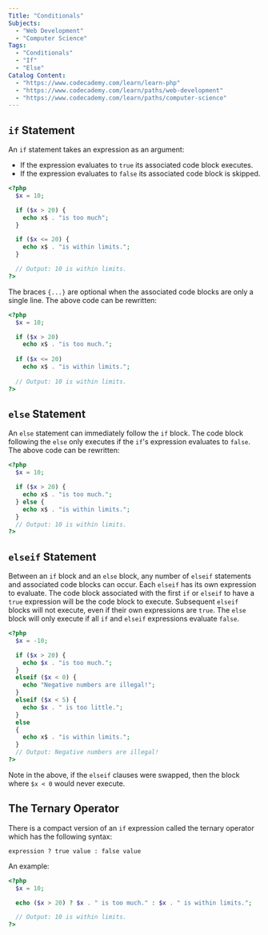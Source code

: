 ```yaml
---
Title: "Conditionals"
Subjects:
  - "Web Development"
  - "Computer Science"
Tags: 
  - "Conditionals"
  - "If"
  - "Else"
Catalog Content:
  - "https://www.codecademy.com/learn/learn-php"
  - "https://www.codecademy.com/learn/paths/web-development"
  - "https://www.codecademy.com/learn/paths/computer-science"
---
```


## `if` Statement

An `if` statement takes an expression as an argument:

- If the expression evaluates to `true` its associated code block executes.
- If the expression evaluates to `false` its associated code block is skipped.

```php
<?php
  $x = 10;

  if ($x > 20) {
    echo x$ . "is too much";
  }

  if ($x <= 20) {
    echo x$ . "is within limits.";
  }

  // Output: 10 is within limits.
?>
```

The braces `{...}` are optional when the associated code blocks are only a single line. The above code can be rewritten:

```php
<?php
  $x = 10;

  if ($x > 20)
    echo x$ . "is too much.";
  
  if ($x <= 20) 
    echo x$ . "is within limits.";
  
  // Output: 10 is within limits.
?>
```

## `else` Statement

An `else` statement can immediately follow the `if` block. The code block following the `else` only executes if the `if`'s expression evaluates to `false`.
The above code can be rewritten:

```php
<?php
  $x = 10;

  if ($x > 20) {
    echo x$ . "is too much.";
  } else {
    echo x$ . "is within limits.";
  }
  // Output: 10 is within limits.
?>
```

## `elseif` Statement

Between an `if` block and an `else` block, any number of `elseif` statements and associated code blocks can occur. 
Each `elseif` has its own expression to evaluate.
The code block associated with the first `if` or `elseif` to have a `true` expression will be the code block to execute. 
Subsequent `elseif` blocks will not execute, even if their own expressions are `true`. 
The `else` block will only execute if all `if` and `elseif` expressions evaluate `false`.

```php
<?php
  $x = -10;

  if ($x > 20) {
    echo $x . "is too much.";
  } 
  elseif ($x < 0) {
    echo "Negative numbers are illegal!";
  }
  elseif ($x < 5) {
    echo $x . " is too little.";
  } 
  else 
  {
    echo x$ . "is within limits.";
  }
  // Output: Negative numbers are illegal!
?>
```

Note in the above, if the `elseif` clauses were swapped, then the block where `$x < 0` would never execute.

## The Ternary Operator

There is a compact version of an `if` expression called the ternary operator which has the following syntax:

```pseudo
expression ? true value : false value
```

An example:

```php
<?php
  $x = 10;

  echo ($x > 20) ? $x . " is too much." : $x . " is within limits.";  

  // Output: 10 is within limits.
?>
```
